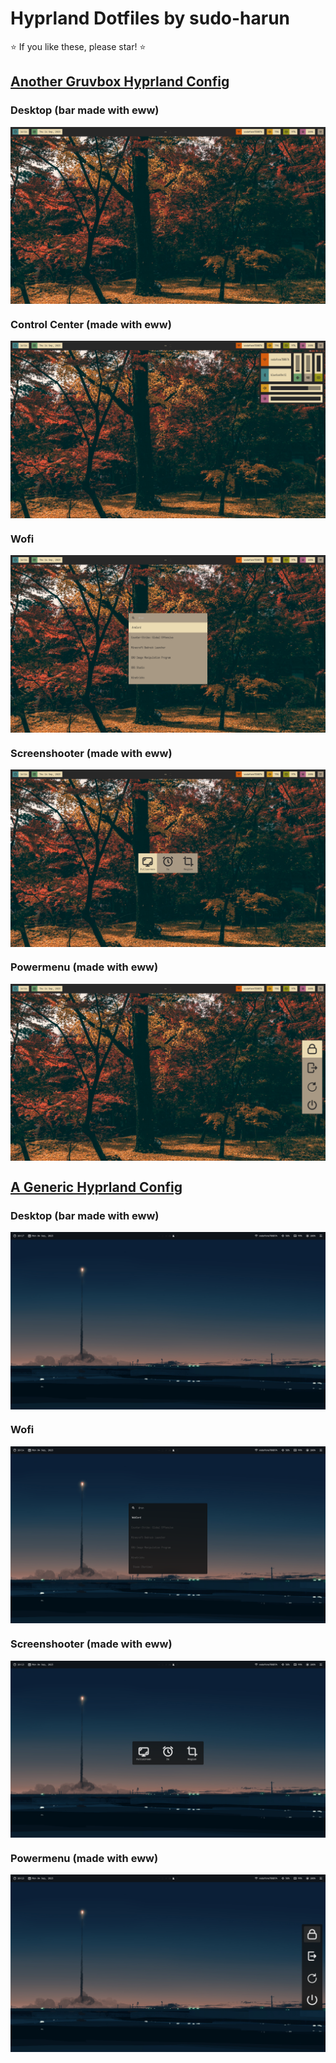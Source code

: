# Hyprland Dotfiles by sudo-harun

⭐ If you like these, please star! ⭐

## <a href="https://github.com/sudo-harun/dotfiles/tree/gruvbox">Another Gruvbox Hyprland Config</a>


### Desktop (bar made with eww)
<img src="./assets/gruvbox1.png" align="center">

### Control Center (made with eww)
<img src="./assets/gruvbox2.png" align="center">

### Wofi
<img src="./assets/gruvbox3.png" align="center">

### Screenshooter (made with eww)
<img src="./assets/gruvbox4.png" align="center">

### Powermenu (made with eww)
<img src="./assets/gruvbox5.png" align="center">


## <a href="https://github.com/sudo-harun/dotfiles/tree/hyprland">A Generic Hyprland Config</a>


### Desktop (bar made with eww)
<img src="./assets/generic1.png" align="center">

### Wofi
<img src="./assets/generic2.png" align="center">

### Screenshooter (made with eww)
<img src="./assets/generic3.png" align="center">

### Powermenu (made with eww)
<img src="./assets/generic4.png" align="center">
